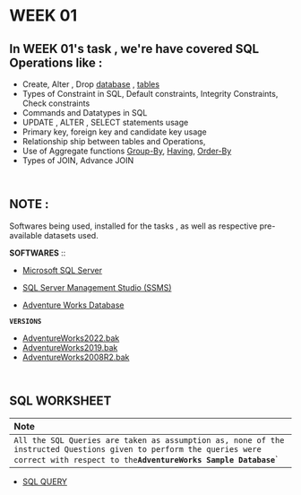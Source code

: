 
#  **WEEK 01**

## In WEEK 01's task , we're have covered SQL Operations like : 
- Create, Alter , Drop [database]() , [tables]()
- Types of Constraint in SQL, Default constraints, Integrity Constraints, Check constraints
- Commands and Datatypes in SQL
- UPDATE , ALTER , SELECT statements usage
- Primary key, foreign key and candidate key usage
- Relationship ship between tables and Operations,
- Use of Aggregate functions [Group-By](), [Having](), [Order-By]()
- Types of JOIN, Advance JOIN

```http
  
```
## NOTE : 

Softwares being used, installed for the tasks , as well as respective pre-available datasets used.

**SOFTWARES** ::
 - [ Microsoft SQL Server ](https://go.microsoft.com/fwlink/p/?linkid=2215158&clcid=0x4009&culture=en-in&country=in)

 - [ SQL Server Management Studio (SSMS) ](https://aka.ms/ssmsfullsetup)

 - [ Adventure Works Database ](https://learn.microsoft.com/en-us/sql/samples/adventureworks-install-configure?view=sql-server-ver16&tabs=ssms)

**``VERSIONS ``**

- [AdventureWorks2022.bak](https://github.com/Microsoft/sql-server-samples/releases/download/adventureworks/AdventureWorks2022.bak)
- [AdventureWorks2019.bak](https://github.com/Microsoft/sql-server-samples/releases/download/adventureworks/AdventureWorks2019.bak)
- [AdventureWorks2008R2.bak](https://github.com/Microsoft/sql-server-samples/releases/download/adventureworks2008r2/adventure-works-2008r2-oltp.bak)

```http
  
```
## SQL WORKSHEET

| Note |
| :-------------------------------------------------------- |
| `All the SQL Queries are taken as assumption as, none of the instructed Questions given to perform the queries were correct with respect to the`**`AdventureWorks Sample Database`**`    |

- [SQL QUERY]()

